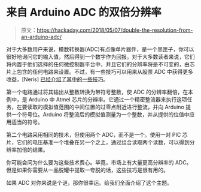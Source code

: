 # 来自 Arduino ADC 的双倍分辨率

> 原文：<https://hackaday.com/2018/05/07/double-the-resolution-from-an-arduino-adc/>

对于大多数用户来说，模数转换器(ADC)有点像单片器件，是一个黑匣子，你可以很好地询问它的输入值，然后得到一个数字作为回报。对于大多数读者来说，它们将内置于他们选择的任何微控制器平台中，并且它们的分辨率将是不可变的，由芯片上包含的任何电路来设置。不过，有一些技巧可以用来从股票 ADC 中获得更多收益，[Neris] [已经介绍了其中的一些技巧](https://hackaday.io/project/152490-increasing-adc-resolution)。

第一个电路通过将其输出从整数转换为带符号整数，使 ADC 的分辨率翻倍，在本例中，是 Arduino 中 Atmel 芯片的分辨率。它通过一个精密整流器来执行这项任务，在要读取的模拟值范围的中间位置的过零点附近进行整流，并向 Arduino 提供一个符号位。Arduino 将整流后的模拟值测量为一个整数，并从提供的位值中应用适当的符号。

第二个电路采用相同的技术，但使用两个 ADC，而不是一个。使用一对 PIC 芯片，它们的电压基准一个堆叠在另一个之上，通过组合读取两个读数，可以得到分辨率加倍的结果。

你可能会问为什么要为这些技术费心。毕竟，市场上有大量更高分辨率的 ADC。但是如果你需要从一品脱罐中提取一夸脱的话，这些技巧是很有用的。

如果 ADC 对你来说是个谜，那你很幸运。给我们全面介绍了这个主题。
